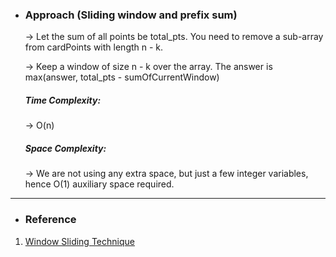 - <h3>Approach (Sliding window and prefix sum)</h3>
    <div>
    <p>
    → Let the sum of all points be total_pts. You need to remove a sub-array from cardPoints with length n - k.

    → Keep a window of size n - k over the array. The answer is max(answer, total_pts - sumOfCurrentWindow)
    </p>

    </div>
    <div>
    <h5>Time Complexity: </h5>
    <p>→ O(n)
    </p>
    <h5>Space Complexity:</h5>
    <p>→ We are not using any extra space, but just a few integer variables, hence O(1) auxiliary space required.
    </p>
    </div>
<hr>

- <h3>Reference</h3>
1. [Window Sliding Technique](https://www.geeksforgeeks.org/window-sliding-technique/)